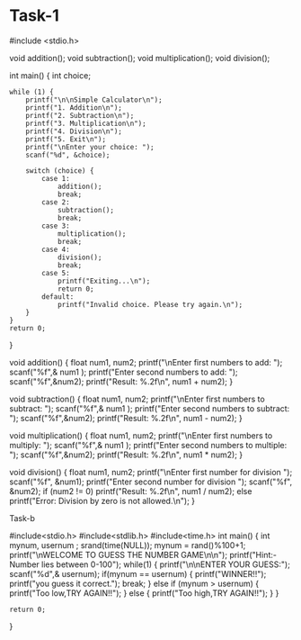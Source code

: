 # Task-1
#include <stdio.h>

void addition();
void subtraction();
void multiplication();
void division();

int main() {
    int choice;

    while (1) {
        printf("\n\nSimple Calculator\n");
        printf("1. Addition\n");
        printf("2. Subtraction\n");
        printf("3. Multiplication\n");
        printf("4. Division\n");
        printf("5. Exit\n");
        printf("\nEnter your choice: ");
        scanf("%d", &choice);

        switch (choice) {
            case 1:
                addition();
                break;
            case 2:
                subtraction();
                break;
            case 3:
                multiplication();
                break;
            case 4:
                division();
                break;
            case 5:
                printf("Exiting...\n");
                return 0;
            default:
                printf("Invalid choice. Please try again.\n");
        }
    }
    return 0;
}

void addition() {
    float num1, num2;
    printf("\nEnter first numbers to add: ");
    scanf("%f",& num1 );
    printf("Enter second numbers to add: ");
    scanf("%f",&num2);
    printf("Result: %.2f\n", num1 + num2);
}

void subtraction() {
    float num1, num2;
    printf("\nEnter first numbers to subtract: ");
    scanf("%f",& num1 );
    printf("Enter second numbers to subtract: ");
    scanf("%f",&num2);
    printf("Result: %.2f\n", num1 - num2);
}

void multiplication() {
    float num1, num2;
    printf("\nEnter first numbers to multiply: ");
    scanf("%f",& num1 );
    printf("Enter second numbers to multiple: ");
    scanf("%f",&num2);
    printf("Result: %.2f\n", num1 * num2);
}

void division() {
    float num1, num2;
    printf("\nEnter first number for division ");
    scanf("%f", &num1);
    printf("Enter second number for division ");
    scanf("%f", &num2);
    if (num2 != 0)
        printf("Result: %.2f\n", num1 / num2);
    else
        printf("Error: Division by zero is not allowed.\n");
}



Task-b


#include<stdio.h>
#include<stdlib.h>
#include<time.h>
int main()
{
    int mynum, usernum ;
    srand(time(NULL));
    mynum = rand()%100+1;
    printf("\nWELCOME TO GUESS THE NUMBER GAME\n\n");
    printf("Hint:-Number lies between 0-100");
    while(1)
    {
        printf("\n\nENTER YOUR GUESS:");
        scanf("%d",& usernum);
        if(mynum == usernum)
        {
            printf("WINNER!!");
            printf("you guess it correct.");
            break;
        }
        else if (mynum > usernum)
        {
            printf("Too low,TRY AGAIN!!");
        }
        else {
            printf("Too high,TRY AGAIN!!");
        }
    }
    
    return 0;
}
